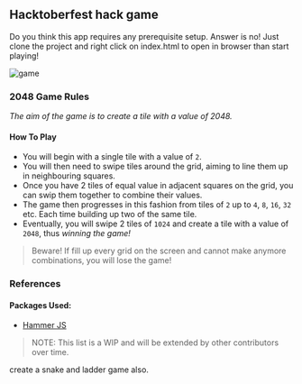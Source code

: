 ## Hacktoberfest hack game

Do you think this app requires any prerequisite setup. Answer is no! Just clone the project and right click on index.html to open in browser than start playing!

<img src="https://user-images.githubusercontent.com/40259256/67328882-bb8b8480-f537-11e9-961a-6be587bcec86.png" alt="game" align="center" />

### 2048 Game Rules

*The aim of the game is to create a tile with a value of 2048.*

#### How To Play

- You will begin with a single tile with a value of `2`.
- You will then need to swipe tiles around the grid, aiming to line them up in neighbouring squares.
- Once you have 2 tiles of equal value in adjacent squares on the grid, you can swip them together to combine their values.
- The game then progresses in this fashion from tiles of `2` up to `4`, `8`, `16`, `32` etc. Each time building up two of the same tile.
- Eventually, you will swipe 2 tiles of `1024` and create a tile with a value of `2048`, thus *winning the game!*

> Beware! If fill up every grid on the screen and cannot make anymore combinations, you will lose the game!

### References

#### Packages Used:

- [Hammer JS](http://hammerjs.github.io/)

> NOTE: This list is a WIP and will be extended by other contributors over time.

create a snake and ladder game also.
